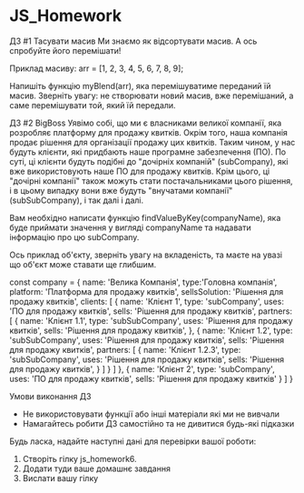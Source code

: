# JS_Homework
ДЗ #1 Тасувати масив 
Ми знаємо як відсортувати масив. А ось спробуйте його перемішати!

Приклад масиву: arr = [1, 2, 3, 4, 5, 6, 7, 8, 9]; 

Напишіть функцію myBlend(arr), яка перемішуватиме переданий їй масив. 
Зверніть увагу: не створювати новий масив, вже перемішаний, а саме перемішувати той, який їй передали.


ДЗ #2 BigBoss
Уявімо собі, що ми є власниками великої компанії, яка розробляє платформу для продажу квитків. 
Окрім того, наша компанія продає рішення для організації продажу цих квитків. 
Таким чином, у нас будуть клієнти, які придбають наше програмне забезпечення (ПО). 
По суті, ці клієнти будуть подібні до "дочірніх компаній" (subCompany), які вже використовують наше ПО для продажу квитків. 
Крім цього, ці "дочірні компанії" також можуть стати постачальниками цього рішення, і в цьому випадку вони вже будуть "внучатами компанії" (subSubCompany), і так далі і далі.

Вам необхідно написати функцію findValueByKey(companyName), яка буде приймати значення у вигляді companyName та надавати інформацію про цю subCompany.

Ось приклад об'єкту, зверніть увагу на вкладеність, та маєте на увазі що об'єкт може ставати ще глибшим. 

const company = {
    name: 'Велика Компанія',
    type:'Головна компанія',
    platform: 'Платформа для продажу квитків',
    sellsSolution: 'Рішення для продажу квитків',
    clients: [
        {
            name: 'Клієнт 1',
            type: 'subCompany',
            uses: 'ПО для продажу квитків',
            sells: 'Рішення для продажу квитків',
            partners: [
                {
                    name: 'Клієнт 1.1',
                    type: 'subSubCompany',
                    uses: 'Рішення для продажу квитків',
                    sells: 'Рішення для продажу квитків',
                },
                {
                    name: 'Клієнт 1.2',
                    type: 'subSubCompany',
                    uses: 'Рішення для продажу квитків',
                    sells: 'Рішення для продажу квитків',
                    partners: [
                        {
                            name: 'Клієнт 1.2.3',
                            type: 'subSubCompany',
                            uses: 'Рішення для продажу квитків',
                            sells: 'Рішення для продажу квитків',
                        }
                    ]
                }
            ]
        },
        {
            name: 'Клієнт 2',
            type: 'subCompany',
            uses: 'ПО для продажу квитків',
            sells: 'Рішення для продажу квитків'
        }
    ]
}

Умови виконання ДЗ
- Не використовувати функції або інші матеріали які ми не вивчали
- Намагайтесь робити ДЗ самостійно та не дивитися будь-які підказки

Будь ласка, надайте наступні дані для перевірки вашої роботи:
1) Створіть гілку js_homework6.
2) Додати туди ваше домашнє завдання
3) Вислати вашу гілку

